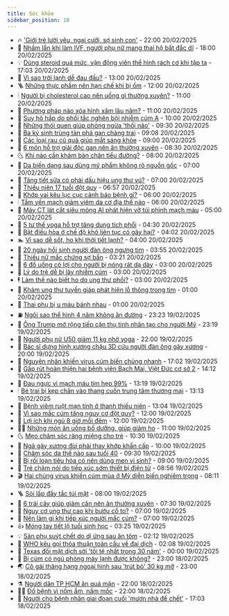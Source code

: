 ```yaml
---
title: Sức khỏe
sidebar_position: 10
---
```


<!-- vnexpress-suc-khoe:START -->
- 🔥 [&#39;Giới trẻ lười yêu, ngại cưới, sợ sinh con&#39;](https://vnexpress.net/gioi-tre-luoi-yeu-ngai-cuoi-so-sinh-con-4851778.html) - 22:00 20/02/2025
- 🥰 [Nhầm lẫn khi làm IVF, người phụ nữ mang thai hộ bất đắc dĩ](https://vnexpress.net/nham-lan-khi-lam-ivf-nguoi-phu-nu-mang-thai-ho-bat-dac-di-4852100.html) - 18:00 20/02/2025
- 💡 [Dùng steroid quá mức, vận động viên thể hình rách cơ khi tập tạ](https://vnexpress.net/dung-steroid-qua-muc-van-dong-vien-the-hinh-rach-co-khi-tap-ta-4851886.html) - 17:03 20/02/2025
- 🤗 [Vì sao trời lạnh dễ đau đầu?](https://vnexpress.net/vi-sao-troi-lanh-de-dau-dau-4845135.html) - 13:00 20/02/2025
- 🪜 [Những thực phẩm nên hạn chế khi bị ốm](https://vnexpress.net/nhung-thuc-pham-nen-han-che-khi-bi-om-4851832.html) - 12:00 20/02/2025
- 🕯 [Người bị cholesterol cao nên uống gì thường xuyên?](https://vnexpress.net/nguoi-bi-cholesterol-cao-nen-uong-gi-thuong-xuyen-4851997.html) - 11:00 20/02/2025
- 🤭 [Phương pháp nào xóa hình xăm lâu năm?](https://vnexpress.net/phuong-phap-nao-xoa-hinh-xam-lau-nam-4851979.html) - 11:00 20/02/2025
- 👀 [Suy hô hấp do phổi tắc nghẽn bội nhiễm cúm A](https://vnexpress.net/suy-ho-hap-do-phoi-tac-nghen-boi-nhiem-cum-a-4852003.html) - 10:00 20/02/2025
- 🌋 [Những thói quen giúp phòng ngừa &#39;thối não&#39;](https://vnexpress.net/nhung-thoi-quen-giup-phong-ngua-thoi-nao-4850365.html) - 09:30 20/02/2025
- 🫶 [Ba ký sinh trùng tàn phá gan chàng trai](https://vnexpress.net/ba-ky-sinh-trung-tan-pha-gan-chang-trai-4851847.html) - 09:08 20/02/2025
- 🦆 [Các loại rau củ quả giúp mắt sáng khỏe](https://vnexpress.net/cac-loai-rau-cu-qua-giup-mat-sang-khoe-4851929.html) - 09:00 20/02/2025
- 🚀 [6 món hỗ trợ giải độc gan nên ăn thường xuyên](https://vnexpress.net/6-mon-ho-tro-giai-doc-gan-nen-an-thuong-xuyen-4851848.html) - 08:30 20/02/2025
- 🌜 [Khi nào cần khám bàn chân tiểu đường?](https://vnexpress.net/khi-nao-can-kham-ban-chan-tieu-duong-4851940.html) - 08:00 20/02/2025
- 🧰 [Da biến dạng sau dùng mỹ phẩm không rõ nguồn gốc](https://vnexpress.net/da-bien-dang-sau-dung-my-pham-khong-ro-nguon-goc-4851721.html) - 07:00 20/02/2025
- 💫 [Tăng tiết sữa có phải dấu hiệu ung thư vú?](https://vnexpress.net/tang-tiet-sua-co-phai-dau-hieu-ung-thu-vu-4851784.html) - 07:00 20/02/2025
- 🌝 [Thiếu niên 17 tuổi đột quỵ](https://vnexpress.net/chang-trai-17-tuoi-bi-dot-quy-4851867.html) - 06:57 20/02/2025
- 🗽 [Khớp vai kêu lục cục cảnh báo bệnh gì?](https://vnexpress.net/khop-vai-keu-luc-cuc-canh-bao-benh-gi-4851890.html) - 06:00 20/02/2025
- 🕯 [Tắm yến mạch giảm viêm da cơ địa thế nào](https://vnexpress.net/tam-yen-mach-giam-viem-da-co-dia-the-nao-4851797.html) - 06:00 20/02/2025
- 🦅 [Máy CT lát cắt siêu mỏng AI phát hiện vỡ túi phình mạch máu](https://vnexpress.net/may-ct-lat-cat-sieu-mong-ai-phat-hien-vo-tui-phinh-mach-mau-4851759.html) - 05:00 20/02/2025
- 🦆 [5 tư thế yoga hỗ trợ tăng dung tích phổi](https://vnexpress.net/5-tu-the-yoga-ho-tro-tang-dung-tich-phoi-4851790.html) - 04:30 20/02/2025
- 🎊 [Bật điều hòa ở chế độ khô liên tục có gây hại?](https://vnexpress.net/bat-dieu-hoa-o-che-do-kho-lien-tuc-co-gay-hai-4850849.html) - 04:02 20/02/2025
- 🏊 [Vì sao dễ sốt, ho khi thời tiết lạnh?](https://vnexpress.net/vi-sao-de-sot-ho-khi-thoi-tiet-lanh-4851762.html) - 04:00 20/02/2025
- 📝 [20 ngày hồi sinh người đàn ông ngưng tim](https://vnexpress.net/20-ngay-hoi-sinh-nguoi-dan-ong-ngung-tim-4851539.html) - 03:55 20/02/2025
- 💯 [Thiếu nữ mắc chứng sợ bẩn](https://vnexpress.net/thieu-nu-mac-chung-so-ban-4851738.html) - 03:21 20/02/2025
- 🌊 [6 đồ uống có lợi cho người bị nóng rát dạ dày](https://vnexpress.net/6-do-uong-co-loi-cho-nguoi-bi-nong-rat-da-day-4851751.html) - 03:00 20/02/2025
- 🚀 [Lý do trẻ dễ bị lây nhiễm cúm](https://vnexpress.net/ly-do-tre-de-bi-lay-nhiem-cum-4851709.html) - 03:00 20/02/2025
- 🕴 [Làm thế nào biết ho do ung thư phổi?](https://vnexpress.net/lam-the-nao-biet-ho-do-ung-thu-phoi-4851312.html) - 03:00 20/02/2025
- 🗽 [Khám ung thư tuyến giáp phát hiện lỗ thông trong tim](https://vnexpress.net/kham-ung-thu-tuyen-giap-phat-hien-lo-thong-trong-tim-4851575.html) - 01:00 20/02/2025
- 🎡 [Thai phụ bị u máu bánh nhau](https://vnexpress.net/thai-phu-bi-u-mau-banh-nhau-4851571.html) - 01:00 20/02/2025
- ⛽️ [Ngôi sao thể hình 4 năm không ăn đường](https://vnexpress.net/ngoi-sao-the-hinh-4-nam-khong-an-duong-4851661.html) - 23:23 19/02/2025
- 🦆 [Ông Trump mở rộng tiếp cận thụ tinh nhân tạo cho người Mỹ](https://vnexpress.net/ong-trump-mo-rong-tiep-can-thu-tinh-nhan-tao-cho-nguoi-my-4851658.html) - 23:19 19/02/2025
- 🤩 [Người phụ nữ U50 giảm 11 kg nhờ yoga](https://vnexpress.net/nguoi-phu-nu-u50-giam-11-kg-nho-yoga-4851230.html) - 22:00 19/02/2025
- 🦒 [Bác sĩ dựng hình xương chậu 3D cứu người đàn ông gãy xương](https://vnexpress.net/bac-si-dung-hinh-xuong-chau-3d-cuu-nguoi-dan-ong-gay-xuong-4850699.html) - 20:00 19/02/2025
- 💫 [Nguyên nhân khiến virus cúm biến chủng nhanh](https://vnexpress.net/nguyen-nhan-khien-virus-cum-bien-chung-nhanh-4851393.html) - 17:02 19/02/2025
- 🐘 [Gấp rút hoàn thiện hai bệnh viện Bạch Mai, Việt Đức cơ sở 2](https://vnexpress.net/gap-rut-hoan-thien-hai-benh-vien-bach-mai-viet-duc-co-so-2-4851639.html) - 14:12 19/02/2025
- 🚀 [Đau ngực vì mạch máu tim hẹp 99%](https://vnexpress.net/dau-nguc-vi-mach-mau-tim-hep-99-4851422.html) - 13:19 19/02/2025
- 🕯 [Bé trai bị kẹp chân vào thang cuốn trung tâm thương mại](https://vnexpress.net/be-trai-bi-kep-chan-vao-thang-cuon-trung-tam-thuong-mai-4851522.html) - 13:13 19/02/2025
- 🦏 [Bệnh viêm ruột mạn tính ở thanh thiếu niên](https://vnexpress.net/benh-viem-ruot-man-tinh-o-thanh-thieu-nien-4851623.html) - 13:04 19/02/2025
- 🦄 [Vì sao mắc cúm tăng nguy cơ đột quỵ?](https://vnexpress.net/vi-sao-mac-cum-tang-nguy-co-dot-quy-4851528.html) - 12:00 19/02/2025
- 🦒 [Lợi ích khi ngủ 8 giờ mỗi đêm](https://vnexpress.net/loi-ich-khi-ngu-8-gio-moi-dem-4851299.html) - 12:00 19/02/2025
- 👨‍🏫 [Những món ăn uống bổ dưỡng, giúp giảm ho](https://vnexpress.net/nhung-mon-an-uong-bo-duong-giup-giam-ho-4851350.html) - 11:00 19/02/2025
- 🌜 [Mẹo chăm sóc răng miệng cho trẻ](https://vnexpress.net/meo-cham-soc-rang-mieng-cho-tre-4851481.html) - 10:30 19/02/2025
- 🚀 [Ngã gãy xương đùi phải thay khớp khẩn cấp](https://vnexpress.net/nga-gay-xuong-dui-phai-thay-khop-khan-cap-4851531.html) - 10:00 19/02/2025
- 💃 [Chăm sóc da thế nào sau tuổi 40](https://vnexpress.net/cham-soc-da-the-nao-sau-tuoi-40-4851316.html) - 09:30 19/02/2025
- 💯 [Bị rối loạn tiêu hóa có nên dùng men vi sinh?](https://vnexpress.net/bi-roi-loan-tieu-hoa-co-nen-dung-men-vi-sinh-4851420.html) - 09:00 19/02/2025
- 🤔 [Trẻ chậm nói do tiếp xúc sớm thiết bị điện tử](https://vnexpress.net/tre-cham-noi-do-tiep-xuc-som-thiet-bi-dien-tu-4851381.html) - 08:56 19/02/2025
- 🎬 [Hai chủng virus khiến cúm mùa ở Mỹ diễn biến nghiêm trọng](https://vnexpress.net/hai-chung-virus-khien-cum-mua-o-my-dien-bien-nghiem-trong-4851278.html) - 08:11 19/02/2025
- 🪜 [Sỏi lấp đầy tắc túi mật](https://vnexpress.net/soi-lap-day-tac-tui-mat-4851446.html) - 08:00 19/02/2025
- 🦣 [6 trái cây giúp giảm cân nên ăn thường xuyên](https://vnexpress.net/6-trai-cay-giup-giam-can-nen-an-thuong-xuyen-4851364.html) - 07:30 19/02/2025
- 🧐 [Nguy cơ ung thư cao khi bướu cổ to?](https://vnexpress.net/nguy-co-ung-thu-cao-khi-buou-co-to-4851421.html) - 07:00 19/02/2025
- 🤡 [Nên làm gì khi tiếp xúc người mắc cúm?](https://vnexpress.net/nen-lam-gi-khi-tiep-xuc-nguoi-mac-cum-4851382.html) - 07:00 19/02/2025
- 👍 [Móng tay tiết lộ tuổi sinh học](https://vnexpress.net/mong-tay-tiet-lo-tuoi-sinh-hoc-4851096.html) - 03:25 19/02/2025
- 💡 [Sản phụ suýt chết do dị ứng sau ăn tôm](https://vnexpress.net/san-phu-suyt-chet-do-di-ung-sau-an-tom-4850775.html) - 02:12 19/02/2025
- 💯 [WHO kêu gọi thỏa thuận toàn cầu về đại dịch](https://vnexpress.net/who-keu-goi-thoa-thuan-toan-cau-ve-dai-dich-4851149.html) - 02:08 19/02/2025
- 🧠 [Texas đối mặt dịch sởi &#39;tồi tệ nhất trong 30 năm&#39;](https://vnexpress.net/texas-doi-mat-dich-soi-toi-te-nhat-trong-30-nam-4851091.html) - 00:00 19/02/2025
- 🎡 [Bị cúm có ngủ phòng máy lạnh được không?](https://vnexpress.net/bi-cum-co-ngu-phong-may-lanh-duoc-khong-4851004.html) - 23:00 18/02/2025
- 🌏 [Cô gái thăng hạng ngoại hình sau &#39;trút bỏ&#39; 30 kg mỡ](https://vnexpress.net/co-gai-thang-hang-ngoai-hinh-sau-trut-bo-30-kg-mo-4850141.html) - 23:00 18/02/2025
- ⚗️ [Người dân TP HCM ăn quá mặn](https://vnexpress.net/nguoi-dan-tp-hcm-an-qua-man-4851137.html) - 22:00 18/02/2025
- 👨‍🏫 [Đổ bệnh vì nồm ẩm, nấm mốc](https://vnexpress.net/do-benh-vi-nom-am-nam-moc-4847351.html) - 22:00 18/02/2025
- 🤖 [Người cho bệnh nhân giai đoạn cuối &#39;mượn nhà để chết&#39;](https://vnexpress.net/nguoi-cho-benh-nhan-giai-doan-cuoi-muon-nha-de-chet-4850704.html) - 17:03 18/02/2025<!-- vnexpress-suc-khoe:END -->

